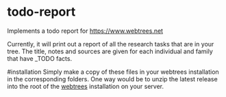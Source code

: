 # todo-report
Implements a todo report for https://www.webtrees.net

Currently, it will print out a report of all the research tasks that are in your tree. The title, notes and sources are given for each individual and family that have _TODO facts.

#installation
Simply make a copy of these files in your webtrees installation in the corresponding folders. One way would be to unzip the latest release into the root of the [webtrees](https://www.webtrees.net) installation on your server.
